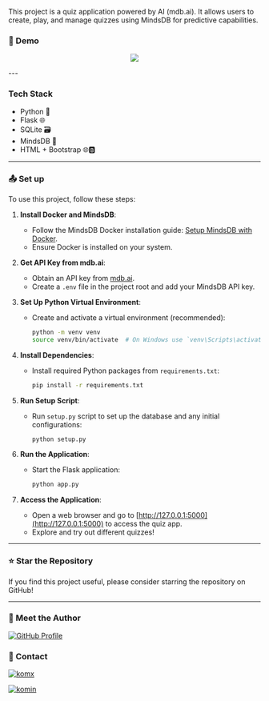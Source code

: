 
This project is a quiz application powered by AI (mdb.ai). It allows users to create, play, and manage quizzes using MindsDB for predictive capabilities.

### :movie_camera: Demo

<p align="center">
    <a href="https://youtu.be/CzCmC0yAtOU">
        <img src="https://img.freepik.com/free-vector/modern-red-video-media-player-template_1017-23409.jpg"/>
    </a>
</p>
---

### Tech Stack

- Python 🐍
- Flask 🌐
- SQLite 🗃️
- MindsDB 🧠
- HTML + Bootstrap 🌐🅱️

---

### :outbox_tray: Set up
To use this project, follow these steps:

1. **Install Docker and MindsDB**:
   - Follow the MindsDB Docker installation guide: [Setup MindsDB with Docker](https://docs.mindsdb.com/setup/self-hosted/docker).
   - Ensure Docker is installed on your system.

2. **Get API Key from mdb.ai**:
   - Obtain an API key from [mdb.ai](https://mdb.ai).
   - Create a `.env` file in the project root and add your MindsDB API key.


3. **Set Up Python Virtual Environment**:
   - Create and activate a virtual environment (recommended):

     ```sh
     python -m venv venv
     source venv/bin/activate  # On Windows use `venv\Scripts\activate`
     ```

4. **Install Dependencies**:
   - Install required Python packages from `requirements.txt`:

     ```sh
     pip install -r requirements.txt
     ```

5. **Run Setup Script**:
   - Run `setup.py` script to set up the database and any initial configurations:

     ```sh
     python setup.py
     ```

6. **Run the Application**:
   - Start the Flask application:

     ```sh
     python app.py
     ```

7. **Access the Application**:
   - Open a web browser and go to [http://127.0.0.1:5000](http://127.0.0.1:5000) to access the quiz app.
   - Explore and try out different quizzes!

---

### :star: Star the Repository
If you find this project useful, please consider starring the repository on GitHub!

---

### 👥 Meet the Author

[![GitHub Profile](https://img.shields.io/badge/GitHub-kom_senapati-blue?logo=github)](https://github.com/kom-senapati)

### :email: Contact 

<p align="left">
<a href="https://twitter.com/kom_senapati" target="blank"><img align="center" src="https://img.shields.io/badge/X-000000?style=for-the-badge&logo=x&logoColor=white" alt="komx" /></a>
</p>
<p align="left">
<a href="https://www.linkedin.com/in/kom-senapati/" target="blank"><img src="https://img.shields.io/badge/LinkedIn-0077B5?style=for-the-badge&logo=linkedin&logoColor=white" alt="komin" /></a>
</p>

